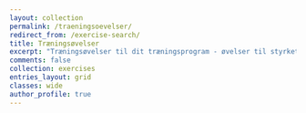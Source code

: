 ```yaml
---
layout: collection
permalink: /traeningsoevelser/
redirect_from: /exercise-search/
title: Træningsøvelser
excerpt: "Træningsøvelser til dit træningsprogram - øvelser til styrketræning, udspænding og yoga"
comments: false
collection: exercises
entries_layout: grid
classes: wide
author_profile: true
---
```

